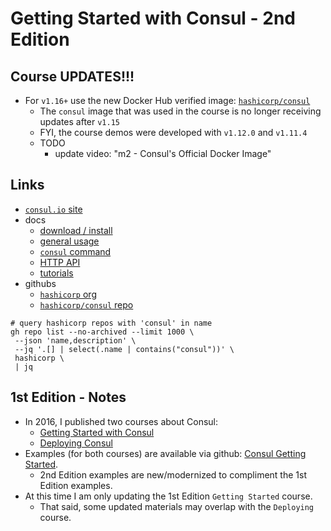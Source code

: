 # Getting Started with Consul - 2nd Edition

## Course UPDATES!!!

- For `v1.16+` use the new Docker Hub verified image: [`hashicorp/consul`](https://hub.docker.com/r/hashicorp/consul)
  - The `consul` image that was used in the course is no longer receiving updates after `v1.15`
  - FYI, the course demos were developed with `v1.12.0` and `v1.11.4`
  - TODO
    - update video: "m2 - Consul's Official Docker Image"

## Links

- [`consul.io` site](https://www.consul.io)
- docs
  - [download / install](https://www.consul.io/downloads)
  - [general usage](https://www.consul.io/docs)
  - [`consul` command](https://www.consul.io/commands)
  - [HTTP API](https://www.consul.io/api-docs)
  - [tutorials](https://learn.hashicorp.com/consul)
- githubs
  - [`hashicorp` org](https://www.github.com/hashicorp)
  - [`hashicorp/consul` repo](https://www.github.com/hashicorp/consul)

```shell
# query hashicorp repos with 'consul' in name
gh repo list --no-archived --limit 1000 \
 --json 'name,description' \
 --jq '.[] | select(.name | contains("consul"))' \
 hashicorp \
 | jq
```

## 1st Edition - Notes

- In 2016, I published two courses about Consul:
  - [Getting Started with Consul](https://www.pluralsight.com/courses/consul-getting-started)
  - [Deploying Consul](https://www.pluralsight.com/courses/consul-deploying)
- Examples (for both courses) are available via github: [Consul Getting Started](https://github.com/g0t4/consul-getting-started).
  - 2nd Edition examples are new/modernized to compliment the 1st Edition examples.
- At this time I am only updating the 1st Edition `Getting Started` course.
  - That said, some updated materials may overlap with the `Deploying` course.
